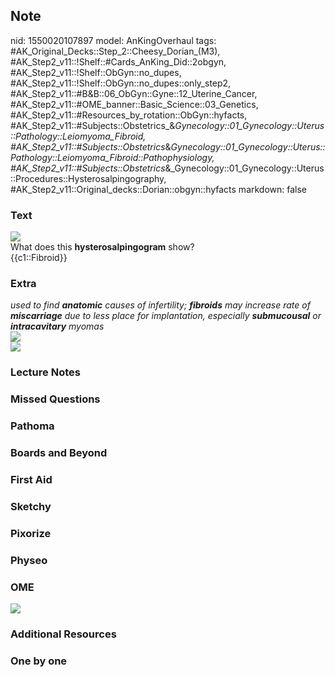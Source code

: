 ## Note
nid: 1550020107897
model: AnKingOverhaul
tags: #AK_Original_Decks::Step_2::Cheesy_Dorian_(M3), #AK_Step2_v11::!Shelf::#Cards_AnKing_Did::2obgyn, #AK_Step2_v11::!Shelf::ObGyn::no_dupes, #AK_Step2_v11::!Shelf::ObGyn::no_dupes::only_step2, #AK_Step2_v11::#B&B::06_ObGyn::Gyne::12_Uterine_Cancer, #AK_Step2_v11::#OME_banner::Basic_Science::03_Genetics, #AK_Step2_v11::#Resources_by_rotation::ObGyn::hyfacts, #AK_Step2_v11::#Subjects::Obstetrics_&_Gynecology::01_Gynecology::Uterus::Pathology::Leiomyoma_Fibroid, #AK_Step2_v11::#Subjects::Obstetrics_&_Gynecology::01_Gynecology::Uterus::Pathology::Leiomyoma_Fibroid::Pathophysiology, #AK_Step2_v11::#Subjects::Obstetrics_&_Gynecology::01_Gynecology::Uterus::Procedures::Hysterosalpingography, #AK_Step2_v11::Original_decks::Dorian::obgyn::hyfacts
markdown: false

### Text
<img src="Submucosal-fibroids-Hysterosalpingogram-shows-a.png">
<div>
  What does this <b>hysterosalpingogram</b> show?
</div>
<div>
  {{c1::Fibroid}}
</div>

### Extra
<div>
  <i>used to find <b>anatomic</b> causes of infertility;
  <b>fibroids</b> may increase rate of <b>miscarriage</b> due to
  less place for implantation, especially <b>submucousal</b> or
  <b>intracavitary</b> myomas</i>
</div>
<div>
  <i><img src="1389278.jpeg"></i>
</div>
<div>
  <i><img src="paste-30919469563905.jpg"></i>
</div>

### Lecture Notes


### Missed Questions


### Pathoma


### Boards and Beyond


### First Aid


### Sketchy


### Pixorize


### Physeo


### OME
<div class="ome-widget">
  <a href="https://onlinemeded.org/spa/obgyn?ref=anki"><img src=
  "_OME_AnkiFlashcards_Topic_3.png"></a>
</div>

### Additional Resources


### One by one

